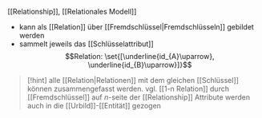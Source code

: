 [[Relationship]], [[Relationales Modell]]

- kann als [[Relation]] über [[Fremdschlüssel|Fremdschlüsseln]] gebildet werden
- sammelt jeweils das [[Schlüsselattribut]]
$$Relation: \set{[\underline{id_{A}\uparrow}, \underline{id_{B}\uparrow}]}$$

> [!hint] alle [[Relation|Relationen]] mit dem gleichen [[Schlüssel]] können zusammengefasst werden.
> vgl. [[1-n Relation]] durch [[Fremdschlüssel]] auf $n$-seite der [[Relationship]]
> Attribute werden auch in die [[Urbild]]-[[Entität]] gezogen



